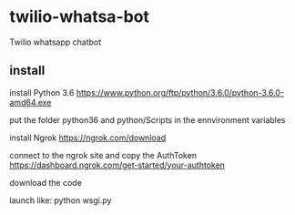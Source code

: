 # twilio-whatsa-bot
Twilio whatsapp chatbot

## install

install Python 3.6 https://www.python.org/ftp/python/3.6.0/python-3.6.0-amd64.exe

put the folder python36 and python/Scripts in the ennvironment variables


install Ngrok https://ngrok.com/download

connect to the ngrok site and copy the AuthToken https://dashboard.ngrok.com/get-started/your-authtoken



download the code

launch like: python wsgi.py
